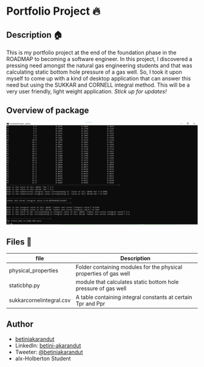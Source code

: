 # Portfolio Project :fire:

## Description :house:

This is my portfolio project at the end of the foundation phase in the ROADMAP to becoming a software engineer.
In this project, I discovered a pressing need amongst the natural gas engineering students and that was calculating static bottom hole pressure of a gas well. So, I took it upon myself to come up with a kind of desktop application that can answer this need but using the SUKKAR and CORNELL integral method. This will be a very user friendly, light weight application.
_Stick up for updates!_

## Overview of package

<p><img src="./assets/bhppackage.png"/></p>

## Files :pencil:

| file                     | Description                                                       |
| ------------------------ | ----------------------------------------------------------------- |
| physical_properties      | Folder containing modules for the physical properties of gas well |
| staticbhp.py             | module that calculates static bottom hole pressure of gas well    |
| sukkarcornelintegral.csv | A table containing integral constants at certain Tpr and Ppr      |

## Author

- [betiniakarandut](https://www.github.com/betiniakarandut)
- LinkedIn: [betini-akarandut](https://www.linkedin.com/in/betini-akarandut-24654321a)
- Tweeter: [@betiniakarandut](https://twitter.com/betiniakarandut)
- alx-Holberton Student
